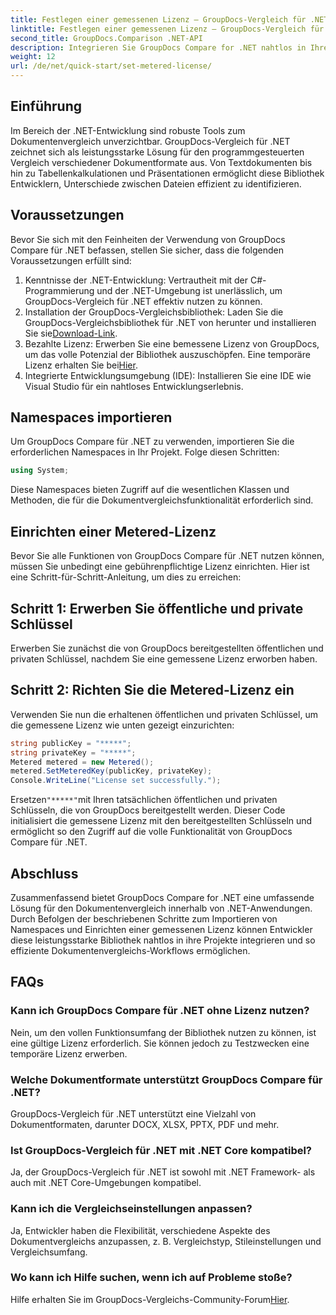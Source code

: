 ```yaml
---
title: Festlegen einer gemessenen Lizenz – GroupDocs-Vergleich für .NET
linktitle: Festlegen einer gemessenen Lizenz – GroupDocs-Vergleich für .NET
second_title: GroupDocs.Comparison .NET-API
description: Integrieren Sie GroupDocs Compare for .NET nahtlos in Ihre .NET-Projekte für effiziente Dokumentenvergleichs-Workflows.
weight: 12
url: /de/net/quick-start/set-metered-license/
---
```

## Einführung
Im Bereich der .NET-Entwicklung sind robuste Tools zum Dokumentenvergleich unverzichtbar. GroupDocs-Vergleich für .NET zeichnet sich als leistungsstarke Lösung für den programmgesteuerten Vergleich verschiedener Dokumentformate aus. Von Textdokumenten bis hin zu Tabellenkalkulationen und Präsentationen ermöglicht diese Bibliothek Entwicklern, Unterschiede zwischen Dateien effizient zu identifizieren.
## Voraussetzungen
Bevor Sie sich mit den Feinheiten der Verwendung von GroupDocs Compare für .NET befassen, stellen Sie sicher, dass die folgenden Voraussetzungen erfüllt sind:
1. Kenntnisse der .NET-Entwicklung: Vertrautheit mit der C#-Programmierung und der .NET-Umgebung ist unerlässlich, um GroupDocs-Vergleich für .NET effektiv nutzen zu können.
2.  Installation der GroupDocs-Vergleichsbibliothek: Laden Sie die GroupDocs-Vergleichsbibliothek für .NET von herunter und installieren Sie sie[Download-Link](https://releases.groupdocs.com/comparison/net/).
3. Bezahlte Lizenz: Erwerben Sie eine bemessene Lizenz von GroupDocs, um das volle Potenzial der Bibliothek auszuschöpfen. Eine temporäre Lizenz erhalten Sie bei[Hier](https://purchase.groupdocs.com/temporary-license/).
4. Integrierte Entwicklungsumgebung (IDE): Installieren Sie eine IDE wie Visual Studio für ein nahtloses Entwicklungserlebnis.

## Namespaces importieren
Um GroupDocs Compare für .NET zu verwenden, importieren Sie die erforderlichen Namespaces in Ihr Projekt. Folge diesen Schritten:

```csharp
using System;
```
Diese Namespaces bieten Zugriff auf die wesentlichen Klassen und Methoden, die für die Dokumentvergleichsfunktionalität erforderlich sind.
## Einrichten einer Metered-Lizenz
Bevor Sie alle Funktionen von GroupDocs Compare für .NET nutzen können, müssen Sie unbedingt eine gebührenpflichtige Lizenz einrichten. Hier ist eine Schritt-für-Schritt-Anleitung, um dies zu erreichen:
## Schritt 1: Erwerben Sie öffentliche und private Schlüssel
Erwerben Sie zunächst die von GroupDocs bereitgestellten öffentlichen und privaten Schlüssel, nachdem Sie eine gemessene Lizenz erworben haben.
## Schritt 2: Richten Sie die Metered-Lizenz ein
Verwenden Sie nun die erhaltenen öffentlichen und privaten Schlüssel, um die gemessene Lizenz wie unten gezeigt einzurichten:
```csharp
string publicKey = "*****";
string privateKey = "*****";
Metered metered = new Metered();
metered.SetMeteredKey(publicKey, privateKey);
Console.WriteLine("License set successfully.");
```
 Ersetzen`"*****"`mit Ihren tatsächlichen öffentlichen und privaten Schlüsseln, die von GroupDocs bereitgestellt werden. Dieser Code initialisiert die gemessene Lizenz mit den bereitgestellten Schlüsseln und ermöglicht so den Zugriff auf die volle Funktionalität von GroupDocs Compare für .NET.

## Abschluss
Zusammenfassend bietet GroupDocs Compare for .NET eine umfassende Lösung für den Dokumentenvergleich innerhalb von .NET-Anwendungen. Durch Befolgen der beschriebenen Schritte zum Importieren von Namespaces und Einrichten einer gemessenen Lizenz können Entwickler diese leistungsstarke Bibliothek nahtlos in ihre Projekte integrieren und so effiziente Dokumentenvergleichs-Workflows ermöglichen.
## FAQs
### Kann ich GroupDocs Compare für .NET ohne Lizenz nutzen?
Nein, um den vollen Funktionsumfang der Bibliothek nutzen zu können, ist eine gültige Lizenz erforderlich. Sie können jedoch zu Testzwecken eine temporäre Lizenz erwerben.
### Welche Dokumentformate unterstützt GroupDocs Compare für .NET?
GroupDocs-Vergleich für .NET unterstützt eine Vielzahl von Dokumentformaten, darunter DOCX, XLSX, PPTX, PDF und mehr.
### Ist GroupDocs-Vergleich für .NET mit .NET Core kompatibel?
Ja, der GroupDocs-Vergleich für .NET ist sowohl mit .NET Framework- als auch mit .NET Core-Umgebungen kompatibel.
### Kann ich die Vergleichseinstellungen anpassen?
Ja, Entwickler haben die Flexibilität, verschiedene Aspekte des Dokumentvergleichs anzupassen, z. B. Vergleichstyp, Stileinstellungen und Vergleichsumfang.
### Wo kann ich Hilfe suchen, wenn ich auf Probleme stoße?
 Hilfe erhalten Sie im GroupDocs-Vergleichs-Community-Forum[Hier](https://forum.groupdocs.com/c/comparison/12).